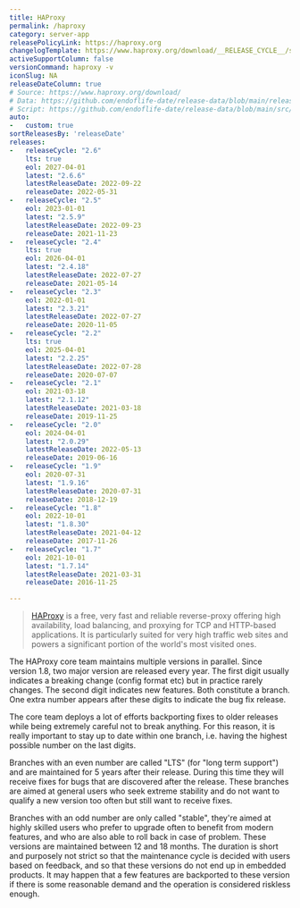 ```yaml
---
title: HAProxy
permalink: /haproxy
category: server-app
releasePolicyLink: https://haproxy.org
changelogTemplate: https://www.haproxy.org/download/__RELEASE_CYCLE__/src/CHANGELOG
activeSupportColumn: false
versionCommand: haproxy -v
iconSlug: NA
releaseDateColumn: true
# Source: https://www.haproxy.org/download/
# Data: https://github.com/endoflife-date/release-data/blob/main/releases/haproxy.json
# Script: https://github.com/endoflife-date/release-data/blob/main/src/haproxy.py
auto:
-   custom: true
sortReleasesBy: 'releaseDate'
releases:
-   releaseCycle: "2.6"
    lts: true
    eol: 2027-04-01
    latest: "2.6.6"
    latestReleaseDate: 2022-09-22
    releaseDate: 2022-05-31
-   releaseCycle: "2.5"
    eol: 2023-01-01
    latest: "2.5.9"
    latestReleaseDate: 2022-09-23
    releaseDate: 2021-11-23
-   releaseCycle: "2.4"
    lts: true
    eol: 2026-04-01
    latest: "2.4.18"
    latestReleaseDate: 2022-07-27
    releaseDate: 2021-05-14
-   releaseCycle: "2.3"
    eol: 2022-01-01
    latest: "2.3.21"
    latestReleaseDate: 2022-07-27
    releaseDate: 2020-11-05
-   releaseCycle: "2.2"
    lts: true
    eol: 2025-04-01
    latest: "2.2.25"
    latestReleaseDate: 2022-07-28
    releaseDate: 2020-07-07
-   releaseCycle: "2.1"
    eol: 2021-03-18
    latest: "2.1.12"
    latestReleaseDate: 2021-03-18
    releaseDate: 2019-11-25
-   releaseCycle: "2.0"
    eol: 2024-04-01
    latest: "2.0.29"
    latestReleaseDate: 2022-05-13
    releaseDate: 2019-06-16
-   releaseCycle: "1.9"
    eol: 2020-07-31
    latest: "1.9.16"
    latestReleaseDate: 2020-07-31
    releaseDate: 2018-12-19
-   releaseCycle: "1.8"
    eol: 2022-10-01
    latest: "1.8.30"
    latestReleaseDate: 2021-04-12
    releaseDate: 2017-11-26
-   releaseCycle: "1.7"
    eol: 2021-10-01
    latest: "1.7.14"
    latestReleaseDate: 2021-03-31
    releaseDate: 2016-11-25

---
```


>[HAProxy](https://www.haproxy.org/) is a free, very fast and reliable reverse-proxy offering high availability, load balancing, and proxying for TCP and HTTP-based applications. It is particularly suited for very high traffic web sites and powers a significant portion of the world's most visited ones.

The HAProxy core team maintains multiple versions in parallel. Since version 1.8, two major version are released every year. The first digit usually indicates a breaking change (config format etc) but in practice rarely changes. The second digit indicates new features. Both constitute a branch. One extra number appears after these digits to indicate the bug fix release.

The core team deploys a lot of efforts backporting fixes to older releases while being extremely careful not to break anything. For this reason, it is really important to stay up to date within one branch, i.e. having the highest possible number on the last digits.

Branches with an even number are called "LTS" (for "long term support") and are maintained for 5 years after their release. During this time they will receive fixes for bugs that are discovered after the release. These branches are aimed at general users who seek extreme stability and do not want to qualify a new version too often but still want to receive fixes.

Branches with an odd number are only called "stable", they're aimed at highly skilled users who prefer to upgrade often to benefit from modern features, and who are also able to roll back in case of problem. These versions are maintained between 12 and 18 months. The duration is short and purposely not strict so that the maintenance cycle is decided with users based on feedback, and so that these versions do not end up in embedded products. It may happen that a few features are backported to these version if there is some reasonable demand and the operation is considered riskless enough.
